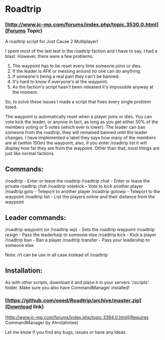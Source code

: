 Roadtrip
========

### [http://www.jc-mp.com/forums/index.php/topic,3530.0.html](Forums Topic)

A roadtrip script for Just Cause 2 Multiplayer!

I spent most of the last test in the roadtrip faction and I have to say, I had a blast. However, there were a few problems.

1. The waypoint has to be reset every time someone joins or dies.
2. If the leader is AFK or messing around no one can do anything.
3. If someone's being a real pain they can't be banned.
4. It's hard to know if everyone's at the waypoint.
5. As the faction's script hasn't been released it's impossible anyway at the moment.

So, to solve these issues I made a script that fixes every single problem listed.

The waypoint is automatically reset when a player joins or dies. You can vote kick the leader, or anyone in fact, as long as you get either 50% of the members voting or 5 votes (which ever is lower). The leader can ban someone from the roadtrip, they will remained banned until the leader changes. I have implemented a label they says how many of the members are at (within 150m) the waypoint, also, if you enter /roadtrip list it will display how far they are from the waypoint. Other than that, most things are just like normal factions.

## Commands:

/roadtrip - Enter or leave the roadtrip
/roadtrip chat - Enter or leave the private roadtrip chat
/roadtrip votekick <player name> - Vote to kick another player
/roadtrip goto - Teleport to another player
/roadtrip gotowp - Teleport to the waypoint
/roadtrip list - List the players online and their distance from the waypoint

## Leader commands:

/roadtrip waypoint (or /roadtrip wp) - Sets the roadtrip waypoint
/roadtrip resign - Pass the leaderhsip to someone else
/roadtrip kick <player name> - Kick a player
/roadtrip ban <player name> - Ban a player
/roadtrip transfer <player name> - Pass your leadership to someone else

Note: /rt can be use in all case instead of /roadtrip


## Installation:

As with other scripts, download it and place it in your servers '/scripts' folder. Make sure you also have CommandManager installed!

### [https://github.com/oeed/Roadtrip/archive/master.zip](Download link)

[http://www.jc-mp.com/forums/index.php/topic,3364.0.html](Requires CommandManager by Ahrotahntee)

Let me know if you find any bugs, issues or have any ideas.
